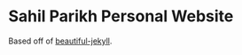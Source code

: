 # Sahil Parikh Personal Website

Based off of [beautiful-jekyll](https://github.com/daattali/beautiful-jekyll).
